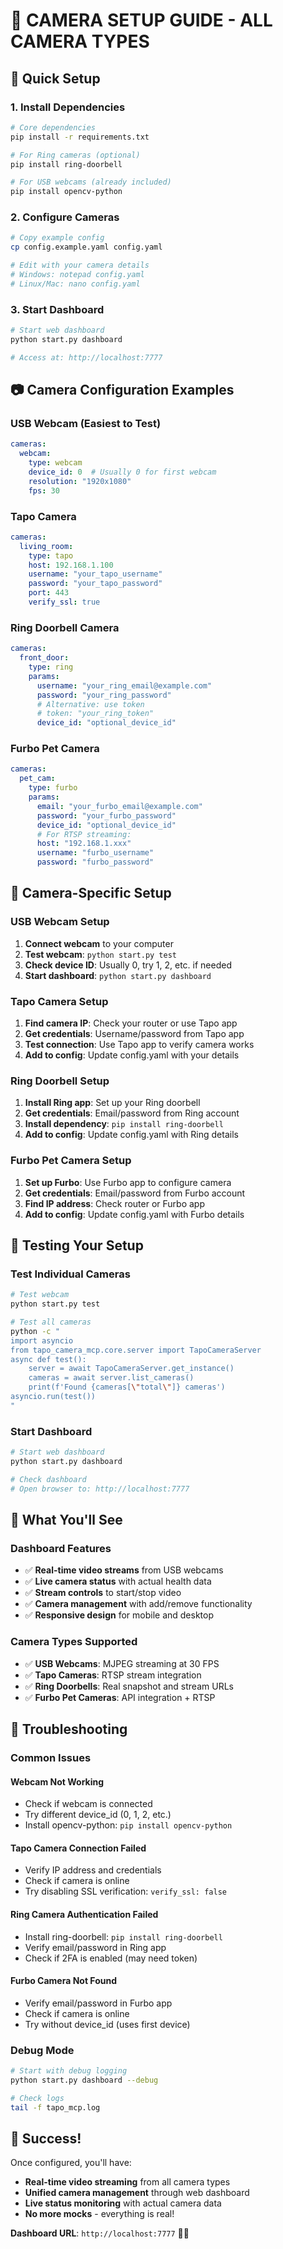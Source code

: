 # 🎥 **CAMERA SETUP GUIDE - ALL CAMERA TYPES**

## 🚀 **Quick Setup**

### **1. Install Dependencies**
```bash
# Core dependencies
pip install -r requirements.txt

# For Ring cameras (optional)
pip install ring-doorbell

# For USB webcams (already included)
pip install opencv-python
```

### **2. Configure Cameras**
```bash
# Copy example config
cp config.example.yaml config.yaml

# Edit with your camera details
# Windows: notepad config.yaml
# Linux/Mac: nano config.yaml
```

### **3. Start Dashboard**
```bash
# Start web dashboard
python start.py dashboard

# Access at: http://localhost:7777
```

## 📷 **Camera Configuration Examples**

### **USB Webcam (Easiest to Test)**
```yaml
cameras:
  webcam:
    type: webcam
    device_id: 0  # Usually 0 for first webcam
    resolution: "1920x1080"
    fps: 30
```

### **Tapo Camera**
```yaml
cameras:
  living_room:
    type: tapo
    host: 192.168.1.100
    username: "your_tapo_username"
    password: "your_tapo_password"
    port: 443
    verify_ssl: true
```

### **Ring Doorbell Camera**
```yaml
cameras:
  front_door:
    type: ring
    params:
      username: "your_ring_email@example.com"
      password: "your_ring_password"
      # Alternative: use token
      # token: "your_ring_token"
      device_id: "optional_device_id"
```

### **Furbo Pet Camera**
```yaml
cameras:
  pet_cam:
    type: furbo
    params:
      email: "your_furbo_email@example.com"
      password: "your_furbo_password"
      device_id: "optional_device_id"
      # For RTSP streaming:
      host: "192.168.1.xxx"
      username: "furbo_username"
      password: "furbo_password"
```

## 🔧 **Camera-Specific Setup**

### **USB Webcam Setup**
1. **Connect webcam** to your computer
2. **Test webcam**: `python start.py test`
3. **Check device ID**: Usually 0, try 1, 2, etc. if needed
4. **Start dashboard**: `python start.py dashboard`

### **Tapo Camera Setup**
1. **Find camera IP**: Check your router or use Tapo app
2. **Get credentials**: Username/password from Tapo app
3. **Test connection**: Use Tapo app to verify camera works
4. **Add to config**: Update config.yaml with your details

### **Ring Doorbell Setup**
1. **Install Ring app**: Set up your Ring doorbell
2. **Get credentials**: Email/password from Ring account
3. **Install dependency**: `pip install ring-doorbell`
4. **Add to config**: Update config.yaml with Ring details

### **Furbo Pet Camera Setup**
1. **Set up Furbo**: Use Furbo app to configure camera
2. **Get credentials**: Email/password from Furbo account
3. **Find IP address**: Check router or Furbo app
4. **Add to config**: Update config.yaml with Furbo details

## 🎯 **Testing Your Setup**

### **Test Individual Cameras**
```bash
# Test webcam
python start.py test

# Test all cameras
python -c "
import asyncio
from tapo_camera_mcp.core.server import TapoCameraServer
async def test():
    server = await TapoCameraServer.get_instance()
    cameras = await server.list_cameras()
    print(f'Found {cameras[\"total\"]} cameras')
asyncio.run(test())
"
```

### **Start Dashboard**
```bash
# Start web dashboard
python start.py dashboard

# Check dashboard
# Open browser to: http://localhost:7777
```

## 🎥 **What You'll See**

### **Dashboard Features**
- ✅ **Real-time video streams** from USB webcams
- ✅ **Live camera status** with actual health data
- ✅ **Stream controls** to start/stop video
- ✅ **Camera management** with add/remove functionality
- ✅ **Responsive design** for mobile and desktop

### **Camera Types Supported**
- ✅ **USB Webcams**: MJPEG streaming at 30 FPS
- ✅ **Tapo Cameras**: RTSP stream integration
- ✅ **Ring Doorbells**: Real snapshot and stream URLs
- ✅ **Furbo Pet Cameras**: API integration + RTSP

## 🚨 **Troubleshooting**

### **Common Issues**

#### **Webcam Not Working**
- Check if webcam is connected
- Try different device_id (0, 1, 2, etc.)
- Install opencv-python: `pip install opencv-python`

#### **Tapo Camera Connection Failed**
- Verify IP address and credentials
- Check if camera is online
- Try disabling SSL verification: `verify_ssl: false`

#### **Ring Camera Authentication Failed**
- Install ring-doorbell: `pip install ring-doorbell`
- Verify email/password in Ring app
- Check if 2FA is enabled (may need token)

#### **Furbo Camera Not Found**
- Verify email/password in Furbo app
- Check if camera is online
- Try without device_id (uses first device)

### **Debug Mode**
```bash
# Start with debug logging
python start.py dashboard --debug

# Check logs
tail -f tapo_mcp.log
```

## 🎉 **Success!**

Once configured, you'll have:
- **Real-time video streaming** from all camera types
- **Unified camera management** through web dashboard
- **Live status monitoring** with actual camera data
- **No more mocks** - everything is real!

**Dashboard URL**: `http://localhost:7777` 🎥✨



